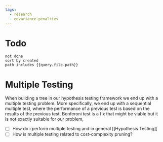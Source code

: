 ```yaml
---
tags:
  - research
  - covariance-penalties
---
```

# Todo
```tasks
not done
sort by created
path includes {{query.file.path}}
```


# Multiple Testing
When building a tree in our hypothesis testing framework we end up with a multiple testing problem. More specifically, we end up with a sequential multiple test, where the performance of a previous test is based on the results of the previous test. Bonferoni test is a fix that might be viable but it is not exactly suitable for our problem,

- [ ] How do i perform multiple testing and in general [[Hypothesis Testing]]
- [ ] How is multiple testing related to cost-complexity pruning?
